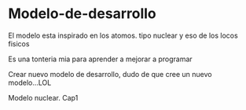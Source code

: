 # Modelo-de-desarrollo
El modelo esta inspirado en los atomos. tipo nuclear y eso de los locos fisicos

Es una tonteria mia para aprender a mejorar a programar

Crear nuevo modelo de desarrollo, dudo de que cree un nuevo modelo...LOL

Modelo nuclear. Cap1

